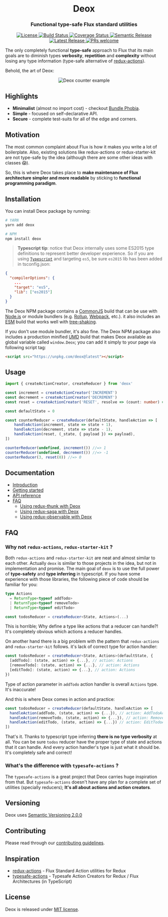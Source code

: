 <h1 align="center">Deox</h1>

<h3 align="center">Functional type-safe Flux standard utilities</h3>

<p align="center">
  <a href="LICENSE">
    <img alt="License" src="https://img.shields.io/npm/l/deox.svg?logo=License&style=flat-square">
  </a>
  <a href="https://circleci.com/gh/thebrodmann/deox">
    <img alt="Build Status" src="https://img.shields.io/circleci/project/github/thebrodmann/deox/master.svg?label=build&logo=circleci&style=flat-square">
  </a>
  <a href="https://codecov.io/gh/thebrodmann/deox">
    <img alt="Coverage Status" src="https://img.shields.io/codecov/c/gh/thebrodmann/deox.svg?style=flat-square">
  </a>
  <a href="https://github.com/semantic-release/semantic-release">
    <img alt="Semantic Release" src="https://img.shields.io/badge/%F0%9F%93%A6%F0%9F%9A%80-semantic--release-e10079.svg?style=flat-square">
  </a>
  <a href="https://www.npmjs.com/package/deox">
    <img alt="Latest Release" src="https://img.shields.io/npm/v/deox.svg?label=npm%40latest&style=flat-square">
  </a>
  <a href="CONTRIBUTING.md">
    <img alt="PRs welcome" src="https://img.shields.io/badge/PRs-welcome-green.svg?style=flat-square">
  </a>
</p>

The only completely functional **type-safe** approach to Flux that its main goals are to diminish types **verbosity**, **repetition** and **complexity** without losing any type information (type-safe alternative of [redux-actions](https://github.com/redux-utilities/redux-actions)).

Behold, the art of Deox:

<p align="center">
  <img alt="Deox counter example" src="docs/media/counter-example.jpg">
</p>

## Highlights

-   **Minimalist** (almost no import cost) - checkout [Bundle Phobia](https://bundlephobia.com/result?p=deox@latest).
-   **Simple** - focused on self-declarative API.
-   **Secure** - complete test-suits for all of the edge and corners.

## Motivation

The most common complaint about Flux is how it makes you write a lot of boilerplate.
Also, existing solutions like redux-actions or redux-starter-kit are not type-safe by the idea (although there are some other ideas with classes 😱).

So, this is where Deox takes place to **make maintenance of Flux architecture simpler and more readable** by sticking to **functional programming paradigm**.

## Installation

You can install Deox package by running:

```bash
# YARN
yarn add deox

# NPM
npm install deox
```

> **Typescript tip**: notice that Deox internally uses some ES2015 type definitions to represent better developer experience.
> So if you are using [`Typescript`](https://github.com/Microsoft/TypeScript) and targeting `es5`, be sure `es2015` lib has been added in tsconfig.json:

```json
{
  "compilerOptions": {
    ...
    "target": "es5",
    "lib": ["es2015"]
  }
}
```

The Deox NPM package contains a [CommonJS](http://www.commonjs.org/specs/modules/1.0/) build that can be use with [Node.js](https://nodejs.org/en/) or module bundlers (e.g. [Rollup](https://github.com/rollup/rollup), [Webpack](https://github.com/webpack/webpack), etc.). it also includes an [ESM](https://developer.mozilla.org/en-US/docs/Web/JavaScript/Reference/Statements/import) build that works well with [tree-shaking](https://webpack.js.org/guides/tree-shaking/).

If you don't use module bundler, it's also fine. The Deox NPM package also includes a production minified [UMD](https://github.com/umdjs/umd) build that makes Deox available as global variable called `window.Deox`; you can add it simply to your page via following script tag:

```html
<script src="https://unpkg.com/deox@latest"></script>
```

## Usage

```ts
import { createActionCreator, createReducer } from 'deox'

const increment = createActionCreator('INCREMENT')
const decrement = createActionCreator('DECREMENT')
const reset = createActionCreator('RESET', resolve => (count: number) => resolve(count))

const defaultState = 0

const counterReducer = createReducer(defaultState, handleAction => [
    handleAction(increment, state => state + 1),
    handleAction(decrement, state => state - 1),
    handleAction(reset, (_state, { payload }) => payload),
])

counterReducer(undefined, increment()) //=> 1
counterReducer(undefined, decrement()) //=> -1
counterReducer(3, reset(0)) //=> 0
```

## Documentation

-   [Introduction](https://deox.js.org)
-   [Getting started](https://deox.js.org/getting-started)
-   [API reference](https://deox.js.org/api-reference)
-   [FAQ](https://deox.js.org/api-reference)
    -   [Using redux-thunk with Deox](https://deox.js.org/faq#using-redux-thunk-with-deox)
    -   [Using redux-saga with Deox](https://deox.js.org/faq#using-redux-saga-with-deox)
    -   [Using redux-observable with Deox](https://deox.js.org/faq#using-redux-observable-with-deox)

## FAQ

### Why not `redux-actions`, `redux-starter-kit` ?

Both `redux-actions` and `redux-starter-kit` are neat and almost similar to each other.
Actually `deox` is similar to those projects in the idea, but not in implementation and promise.
The main goal of `deox` is to use the full power of **type-safety** and **type inferring** in typescript.
If you have some experience with those libraries, the following piece of code should be familiar for you:

```ts
type Actions
  = ReturnType<typeof addTodo>
  | ReturnType<typeof removeTodo>
  | ReturnType<typeof editTodo>

const todosReducer = createReducer<State, Actions>(...)
```

This is horrible; Why define a type like actions that a reducer can handle?! It's completely obvious which actions a reducer handles.

On another hand there is a big problem with the pattern that `redux-actions` and `redux-starter-kit` follows. it's lack of correct type for action handler:

```ts
const todosReducer = createReducer<State, Actions>(defaultState, {
  [addTodo]: (state, action) => {...}, // action: Actions
  [removeTodo]: (state, action) => {...}, // action: Actions
  [editTodo]: (state, action) => {...}, // action: Actions
})
```

Type of action parameter in `addTodo` action handler is overall `Actions` type. It's inaccurate!

And this is where Deox comes in action and practice:

```ts
const todosReducer = createReducer(defaultState, handleAction => [
  handleAction(addTodo, (state, action) => {...}), // action: AddTodoAction
  handleAction(removeTodo, (state, action) => {...}), // action: RemoveTodoAction
  handleAction(editTodo, (state, action) => {...}) // action: EditTodoAction
])
```

That's it. Thanks to typescript type inferring **there is no type verbosity** at all. You can be sure `todos` reducer have the proper type of state and actions that it can handle.
And every action handler's type is just what it should be. It's completely safe and correct!

### What's the difference with `typesafe-actions` ?

The `typesafe-actions` is a great project that Deox carries huge inspiration from that.
But `typesafe-actions` doesn't have any plan for a complete set of utilities (specially reducers); **It's all about actions and action creators**.

## Versioning

Deox uses [Semantic Versioning 2.0.0](https://semver.org/)

## Contributing

Please read through our [contributing guidelines](CONTRIBUTING.md).

## Inspiration

-   [redux-actions](https://github.com/redux-utilities/redux-actions) - Flux Standard Action utilities for Redux
-   [typesafe-actions](https://github.com/piotrwitek/typesafe-actions) - Typesafe Action Creators for Redux / Flux Architectures (in TypeScript)

## License

Deox is released under [MIT license](LICENSE).

